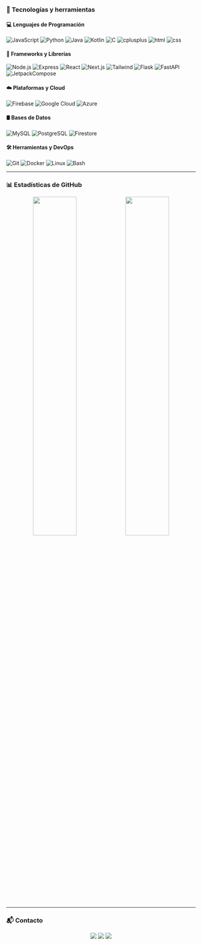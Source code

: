 ### 🧠 Tecnologías y herramientas

#### 💻 Lenguajes de Programación
![JavaScript](https://skillicons.dev/icons?i=js)
![Python](https://skillicons.dev/icons?i=python)
![Java](https://skillicons.dev/icons?i=java)
![Kotlin](https://skillicons.dev/icons?i=kotlin)
![C](https://skillicons.dev/icons?i=c)
![cplusplus](https://skillicons.dev/icons?i=cpp)
![html](https://skillicons.dev/icons?i=html)
![css](https://skillicons.dev/icons?i=css)

#### 🧰 Frameworks y Librerías
![Node.js](https://skillicons.dev/icons?i=nodejs)
![Express](https://skillicons.dev/icons?i=express)
![React](https://skillicons.dev/icons?i=react)
![Next.js](https://skillicons.dev/icons?i=nextjs)
![Tailwind](https://skillicons.dev/icons?i=tailwind)
![Flask](https://skillicons.dev/icons?i=flask)
![FastAPI](https://skillicons.dev/icons?i=fastapi)
![JetpackCompose](https://skillicons.dev/icons?i=android)

#### ☁️ Plataformas y Cloud
![Firebase](https://skillicons.dev/icons?i=firebase)
![Google Cloud](https://skillicons.dev/icons?i=gcp)
![Azure](https://skillicons.dev/icons?i=azure)

#### 🛢️ Bases de Datos
![MySQL](https://skillicons.dev/icons?i=mysql)
![PostgreSQL](https://skillicons.dev/icons?i=postgres)
![Firestore](https://skillicons.dev/icons?i=firebase)

#### 🛠️ Herramientas y DevOps
![Git](https://skillicons.dev/icons?i=git)
![Docker](https://skillicons.dev/icons?i=docker)
![Linux](https://skillicons.dev/icons?i=linux)
![Bash](https://skillicons.dev/icons?i=bash)

---

### 📊 Estadísticas de GitHub

<p align="center">
  <img src="https://github-readme-stats.vercel.app/api?username=SrChaoz&show_icons=true&theme=radical&hide_border=true" width="48%" />
  <img src="https://github-readme-stats.vercel.app/api/top-langs/?username=SrChaoz&layout=compact&theme=radical&hide_border=true" width="48%" />
</p>

---

### 📬 Contacto

<p align="center">
  <a href="#"><img src="https://img.shields.io/badge/LinkedIn-%230077B5?style=for-the-badge&logo=linkedin&logoColor=white"/></a>
  <a href="#"><img src="https://img.shields.io/badge/Instagram-%23E4405F?style=for-the-badge&logo=instagram&logoColor=white"/></a>
  <a href="#"><img src="https://img.shields.io/badge/Email-%230077B5?style=for-the-badge&logo=gmail&logoColor=white"/></a>
</p>

